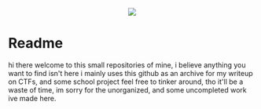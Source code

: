 <p align="center">
  <img src="https://github.com/Kae-Desu/Kae-Desu/assets/87841341/3ed2730e-d3c7-4bea-a904-2540c874d2d7">
</p>

# Readme
hi there welcome to this small repositories of mine, i believe anything you want to find isn't here
i mainly uses this github as an archive for my writeup on CTFs, and some school project
feel free to tinker around, tho it'll be a waste of time, im sorry for the unorganized, and some uncompleted work ive made here.
